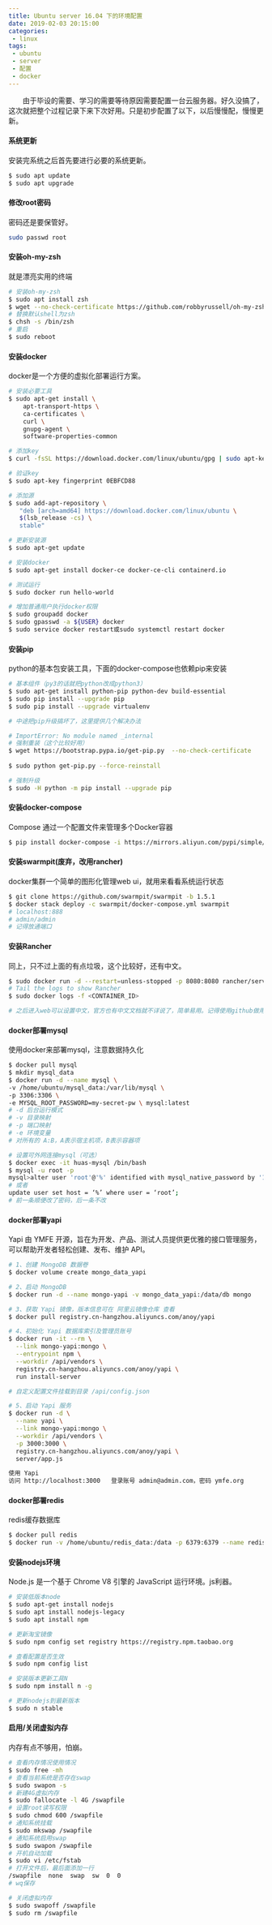 ```yaml
---
title: Ubuntu server 16.04 下的环境配置
date: 2019-02-03 20:15:00
categories: 
 - linux
tags:
 - ubuntu
 - server
 - 配置
 - docker
---
```


&ensp;&ensp;&ensp;&ensp;由于毕设的需要、学习的需要等待原因需要配置一台云服务器。好久没搞了，这次就把整个过程记录下来下次好用。只是初步配置了以下，以后慢慢配，慢慢更新。
<!-- more -->

#### 系统更新
安装完系统之后首先要进行必要的系统更新。
```bash
$ sudo apt update
$ sudo apt upgrade
```

#### 修改root密码
密码还是要保管好。
```bash
sudo passwd root
```

#### 安装oh-my-zsh
就是漂亮实用的终端
```bash
# 安装oh-my-zsh 
$ sudo apt install zsh 
$ wget --no-check-certificate https://github.com/robbyrussell/oh-my-zsh/raw/master/tools/install.sh -O - | sh
# 替换默认shell为zsh 
$ chsh -s /bin/zsh
# 重启 
$ sudo reboot
```

#### 安装docker
docker是一个方便的虚拟化部署运行方案。
```bash
# 安装必要工具
$ sudo apt-get install \
    apt-transport-https \
    ca-certificates \
    curl \
    gnupg-agent \
    software-properties-common

# 添加key
$ curl -fsSL https://download.docker.com/linux/ubuntu/gpg | sudo apt-key add -

# 验证key
$ sudo apt-key fingerprint 0EBFCD88

# 添加源
$ sudo add-apt-repository \
   "deb [arch=amd64] https://download.docker.com/linux/ubuntu \
   $(lsb_release -cs) \
   stable"

# 更新安装源
$ sudo apt-get update

# 安装docker
$ sudo apt-get install docker-ce docker-ce-cli containerd.io

# 测试运行
$ sudo docker run hello-world

# 增加普通用户执行docker权限
$ sudo groupadd docker
$ sudo gpasswd -a ${USER} docker
$ sudo service docker restart或sudo systemctl restart docker
```
#### 安装pip
python的基本包安装工具，下面的docker-compose也依赖pip来安装
```bash
# 基本组件（py3的话就把python改成python3）
$ sudo apt-get install python-pip python-dev build-essential 
$ sudo pip install --upgrade pip 
$ sudo pip install --upgrade virtualenv

# 中途把pip升级搞坏了，这里提供几个解决办法

# ImportError: No module named _internal
# 强制重装（这个比较好用）
$ wget https://bootstrap.pypa.io/get-pip.py  --no-check-certificate
 
$ sudo python get-pip.py --force-reinstall

# 强制升级
$ sudo -H python -m pip install --upgrade pip
```

#### 安装docker-compose
Compose 通过一个配置文件来管理多个Docker容器
```bash
$ pip install docker-compose -i https://mirrors.aliyun.com/pypi/simple/
```

#### 安装swarmpit(废弃，改用rancher)
docker集群一个简单的图形化管理web ui，就用来看看系统运行状态
```bash
$ git clone https://github.com/swarmpit/swarmpit -b 1.5.1
$ docker stack deploy -c swarmpit/docker-compose.yml swarmpit
# localhost:888
# admin/admin
# 记得放通端口
```

#### 安装Rancher
同上，只不过上面的有点垃圾，这个比较好，还有中文。
```bash
$ sudo docker run -d --restart=unless-stopped -p 8080:8080 rancher/server:stable
# Tail the logs to show Rancher
$ sudo docker logs -f <CONTAINER_ID>

# 之后进入web可以设置中文，官方也有中文文档就不详说了，简单易用。记得使用github做用户授权。
```

#### docker部署mysql
使用docker来部署mysql，注意数据持久化
```bash
$ docker pull mysql
$ mkdir mysql_data
$ docker run -d --name mysql \  
-v /home/ubuntu/mysql_data:/var/lib/mysql \  
-p 3306:3306 \  
-e MYSQL_ROOT_PASSWORD=my-secret-pw \ mysql:latest
# -d 后台运行模式
# -v 目录映射
# -p 端口映射
# -e 环境变量
# 对所有的 A:B，A表示宿主机项，B表示容器项

# 设置可外网连接mysql（可选）
$ docker exec -it huas-mysql /bin/bash
$ mysql -u root -p
mysql>alter user 'root'@'%' identified with mysql_native_password by '123456';
# 或者
update user set host = ‘%’ where user = ‘root’;
# 前一条顺便改了密码，后一条不改
```

#### docker部署yapi

Yapi 由 YMFE 开源，旨在为开发、产品、测试人员提供更优雅的接口管理服务，可以帮助开发者轻松创建、发布、维护 API。

```bash
# 1、创建 MongoDB 数据卷
$ docker volume create mongo_data_yapi

# 2、启动 MongoDB
$ docker run -d --name mongo-yapi -v mongo_data_yapi:/data/db mongo

# 3、获取 Yapi 镜像，版本信息可在 阿里云镜像仓库 查看
$ docker pull registry.cn-hangzhou.aliyuncs.com/anoy/yapi

# 4、初始化 Yapi 数据库索引及管理员账号
$ docker run -it --rm \
  --link mongo-yapi:mongo \
  --entrypoint npm \
  --workdir /api/vendors \
  registry.cn-hangzhou.aliyuncs.com/anoy/yapi \
  run install-server

# 自定义配置文件挂载到目录 /api/config.json

# 5、启动 Yapi 服务
$ docker run -d \
  --name yapi \
  --link mongo-yapi:mongo \
  --workdir /api/vendors \
  -p 3000:3000 \
  registry.cn-hangzhou.aliyuncs.com/anoy/yapi \
  server/app.js

使用 Yapi
访问 http://localhost:3000   登录账号 admin@admin.com，密码 ymfe.org
```

#### docker部署redis
redis缓存数据库
```bash
$ docker pull redis
$ docker run -v /home/ubuntu/redis_data:/data -p 6379:6379 --name redis -d redis redis-server --appendonly yes --requirepass "mypassword"
```

#### 安装nodejs环境
Node.js 是一个基于 Chrome V8 引擎的 JavaScript 运行环境。js利器。
```bash
# 安装低版本node
$ sudo apt-get install nodejs
$ sudo apt install nodejs-legacy
$ sudo apt install npm

# 更新淘宝镜像
$ sudo npm config set registry https://registry.npm.taobao.org

# 查看配置是否生效
$ sudo npm config list

# 安装版本更新工具N
$ sudo npm install n -g

# 更新nodejs到最新版本
$ sudo n stable
```

#### 启用/关闭虚拟内存
内存有点不够用，怕崩。
```bash
# 查看内存情况使用情况
$ sudo free -mh
# 查看当前系统是否存在swap
$ sudo swapon -s
# 新建4G虚拟内存
$ sudo fallocate -l 4G /swapfile
# 设置root读写权限
$ sudo chmod 600 /swapfile
# 通知系统挂载
$ sudo mkswap /swapfile
# 通知系统启用swap
$ sudo swapon /swapfile
# 开机自动加载
$ sudo vi /etc/fstab
# 打开文件后，最后面添加一行
/swapfile  none  swap  sw  0  0
# wq保存

# 关闭虚拟内存
$ sudo swapoff /swapfile
$ sudo rm /swapfile
```
